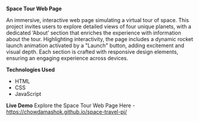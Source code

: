 **Space Tour Web Page**

An immersive, interactive web page simulating a virtual tour of space.
This project invites users to explore detailed views of four unique planets, with a dedicated ‘About’ section that enriches the experience with information about the tour.
Highlighting interactivity, the page includes a dynamic rocket launch animation activated by a "Launch" button, adding excitement and visual depth. 
Each section is crafted with responsive design elements, ensuring an engaging experience across devices.


**Technologies Used**

- HTML
- CSS
- JavaScript

  
**Live Demo**
Explore the Space Tour Web Page Here - https://chowdamashok.github.io/space-travel-pj/
